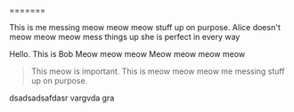 =======

This is me messing meow meow meow stuff up on purpose. 
Alice doesn't meow meow meow mess things up she is perfect in every way

Hello.
This is Bob
Meow meow meow
Meow meow meow meow
> This meow is important. 
This is meow meow meow me messing stuff up on purpose. 

dsadsadsafdasr vargvda gra